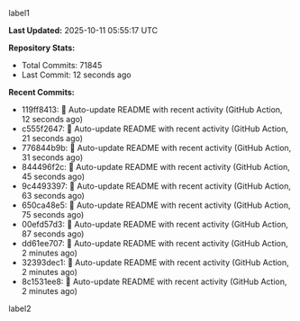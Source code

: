 
label1 
<!-- ACTIVITY_START -->
**Last Updated:** 2025-10-11 05:55:17 UTC

**Repository Stats:**
- Total Commits: 71845
- Last Commit: 12 seconds ago

**Recent Commits:**
- 119ff8413: 🤖 Auto-update README with recent activity (GitHub Action, 12 seconds ago)
- c555f2647: 🤖 Auto-update README with recent activity (GitHub Action, 21 seconds ago)
- 776844b9b: 🤖 Auto-update README with recent activity (GitHub Action, 31 seconds ago)
- 844496f2c: 🤖 Auto-update README with recent activity (GitHub Action, 45 seconds ago)
- 9c4493397: 🤖 Auto-update README with recent activity (GitHub Action, 63 seconds ago)
- 650ca48e5: 🤖 Auto-update README with recent activity (GitHub Action, 75 seconds ago)
- 00efd57d3: 🤖 Auto-update README with recent activity (GitHub Action, 87 seconds ago)
- dd61ee707: 🤖 Auto-update README with recent activity (GitHub Action, 2 minutes ago)
- 32393dec1: 🤖 Auto-update README with recent activity (GitHub Action, 2 minutes ago)
- 8c1531ee8: 🤖 Auto-update README with recent activity (GitHub Action, 2 minutes ago)
<!-- ACTIVITY_END -->

label2
